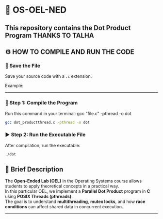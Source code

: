 # 🧮 OS-OEL-NED

This repository contains the **Dot Product Program** 
THANKS TO TALHA
---


## ⚙️ HOW TO COMPILE AND RUN THE CODE

### 💾 Save the File
Save your source code with a `.c` extension.

Example:

---

### 🧱 Step 1: Compile the Program
Run this command in your terminal:
gcc "file.c" -pthread -o dot

```bash
gcc dot_productthread.c -pthread -o dot
```

### ▶️ Step 2: Run the Executable File

After compilation, run the executable:
```bash
./dot
```





## 📘 Brief Description

The **Open-Ended Lab (OEL)** in the Operating Systems course allows students to apply theoretical concepts in a practical way.  
In this particular OEL, we implement a **Parallel Dot Product** program in **C** using **POSIX Threads (pthreads)**.  
The goal is to understand **multithreading**, **mutex locks**, and how **race conditions** can affect shared data in concurrent execution.

---
